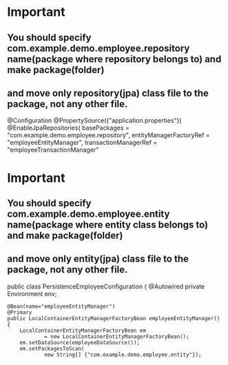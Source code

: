 # Important
## You should specify com.example.demo.employee.repository name(package where repository belongs to) and make package(folder) 
## and move only repository(jpa) class file to the package, not any other file.
@Configuration
@PropertySource({"application.properties"})
@EnableJpaRepositories(
        basePackages = "com.example.demo.employee.repository",
        entityManagerFactoryRef = "employeeEntityManager",
        transactionManagerRef = "employeeTransactionManager"
        

# Important
## You should specify com.example.demo.employee.entity name(package where entity class belongs to) and make package(folder)
## and move only entity(jpa) class file to the package, not any other file.
public class PersistenceEmployeeConfiguration {
    @Autowired
    private Environment env;

    @Bean(name="employeeEntityManager")
    @Primary
    public LocalContainerEntityManagerFactoryBean employeeEntityManager() {
        LocalContainerEntityManagerFactoryBean em
                = new LocalContainerEntityManagerFactoryBean();
        em.setDataSource(employeeDataSource());
        em.setPackagesToScan(
                new String[] {"com.example.demo.employee.entity"});
